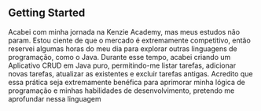 ## Getting Started
Acabei com minha jornada na Kenzie Academy, mas meus estudos não param. Estou ciente de que o mercado é extremamente competitivo, então reservei algumas horas do meu dia para explorar outras linguagens de programação, como o Java. Durante esse tempo, acabei criando um Aplicativo CRUD em Java puro, permitindo-me listar tarefas, adicionar novas tarefas, atualizar as existentes e excluir tarefas antigas. Acredito que essa prática seja extremamente benéfica para aprimorar minha lógica de programação e minhas habilidades de desenvolvimento, pretendo me 
aprofundar nessa linguagem

